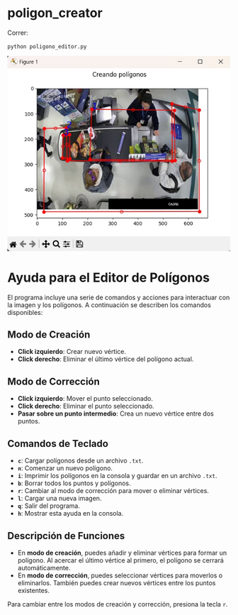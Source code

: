 # poligon_creator

Correr:
```
python poligono_editor.py
```
![Imagen de la interfaz](imagen1.jpg)

# Ayuda para el Editor de Polígonos

El programa incluye una serie de comandos y acciones para interactuar con la imagen y los polígonos. A continuación se describen los comandos disponibles:

## Modo de Creación

- **Click izquierdo**: Crear nuevo vértice.
- **Click derecho**: Eliminar el último vértice del polígono actual.

## Modo de Corrección

- **Click izquierdo**: Mover el punto seleccionado.
- **Click derecho**: Eliminar el punto seleccionado.
- **Pasar sobre un punto intermedio**: Crea un nuevo vértice entre dos puntos.

## Comandos de Teclado

- **`c`**: Cargar polígonos desde un archivo `.txt`.
- **`n`**: Comenzar un nuevo polígono.
- **`i`**: Imprimir los polígonos en la consola y guardar en un archivo `.txt`.
- **`b`**: Borrar todos los puntos y polígonos.
- **`r`**: Cambiar al modo de corrección para mover o eliminar vértices.
- **`l`**: Cargar una nueva imagen.
- **`q`**: Salir del programa.
- **`h`**: Mostrar esta ayuda en la consola.

## Descripción de Funciones

- En **modo de creación**, puedes añadir y eliminar vértices para formar un polígono. Al acercar el último vértice al primero, el polígono se cerrará automáticamente.
- En **modo de corrección**, puedes seleccionar vértices para moverlos o eliminarlos. También puedes crear nuevos vértices entre los puntos existentes.

Para cambiar entre los modos de creación y corrección, presiona la tecla `r`.


